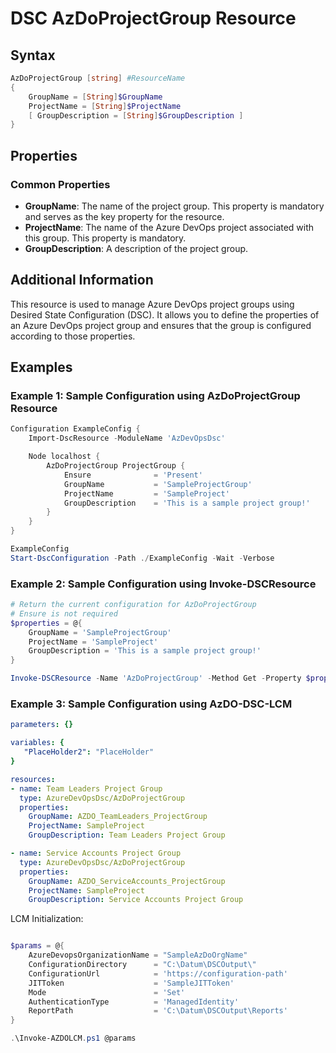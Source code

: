 # DSC AzDoProjectGroup Resource

## Syntax

```PowerShell
AzDoProjectGroup [string] #ResourceName
{
    GroupName = [String]$GroupName
    ProjectName = [String]$ProjectName
    [ GroupDescription = [String]$GroupDescription ]
}
```

## Properties

### Common Properties

- **GroupName**: The name of the project group. This property is mandatory and serves as the key property for the resource.
- **ProjectName**: The name of the Azure DevOps project associated with this group. This property is mandatory.
- **GroupDescription**: A description of the project group.

## Additional Information

This resource is used to manage Azure DevOps project groups using Desired State Configuration (DSC). It allows you to define the properties of an Azure DevOps project group and ensures that the group is configured according to those properties.

## Examples

### Example 1: Sample Configuration using AzDoProjectGroup Resource

```PowerShell
Configuration ExampleConfig {
    Import-DscResource -ModuleName 'AzDevOpsDsc'

    Node localhost {
        AzDoProjectGroup ProjectGroup {
            Ensure              = 'Present'
            GroupName           = 'SampleProjectGroup'
            ProjectName         = 'SampleProject'
            GroupDescription    = 'This is a sample project group!'
        }
    }
}

ExampleConfig
Start-DscConfiguration -Path ./ExampleConfig -Wait -Verbose
```

### Example 2: Sample Configuration using Invoke-DSCResource

```PowerShell
# Return the current configuration for AzDoProjectGroup
# Ensure is not required
$properties = @{
    GroupName = 'SampleProjectGroup'
    ProjectName = 'SampleProject'
    GroupDescription = 'This is a sample project group!'
}

Invoke-DSCResource -Name 'AzDoProjectGroup' -Method Get -Property $properties -ModuleName 'AzureDevOpsDsc'
```

### Example 3: Sample Configuration using AzDO-DSC-LCM

```YAML
parameters: {}

variables: {
   "PlaceHolder2": "PlaceHolder"  
}

resources:
- name: Team Leaders Project Group
  type: AzureDevOpsDsc/AzDoProjectGroup
  properties:
    GroupName: AZDO_TeamLeaders_ProjectGroup
    ProjectName: SampleProject
    GroupDescription: Team Leaders Project Group

- name: Service Accounts Project Group
  type: AzureDevOpsDsc/AzDoProjectGroup
  properties:
    GroupName: AZDO_ServiceAccounts_ProjectGroup
    ProjectName: SampleProject
    GroupDescription: Service Accounts Project Group
```

LCM Initialization:

```PowerShell

$params = @{
    AzureDevopsOrganizationName = "SampleAzDoOrgName"
    ConfigurationDirectory      = "C:\Datum\DSCOutput\"
    ConfigurationUrl            = 'https://configuration-path'
    JITToken                    = 'SampleJITToken'
    Mode                        = 'Set'
    AuthenticationType          = 'ManagedIdentity'
    ReportPath                  = 'C:\Datum\DSCOutput\Reports'
}

.\Invoke-AZDOLCM.ps1 @params
```
